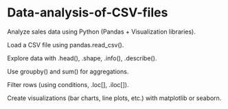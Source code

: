 # Data-analysis-of-CSV-files
Analyze sales data using Python (Pandas + Visualization libraries).

Load a CSV file using pandas.read_csv().

Explore data with .head(), .shape, .info(), .describe().

Use groupby() and sum() for aggregations.

Filter rows (using conditions, .loc[], .iloc[]).

Create visualizations (bar charts, line plots, etc.) with matplotlib or seaborn.

